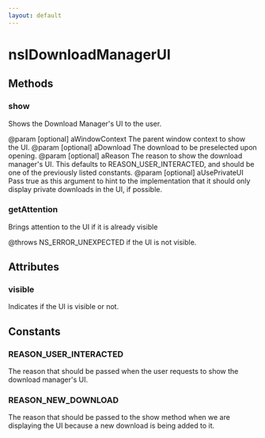 ```yaml
---
layout: default
---
```


# nsIDownloadManagerUI #

## Methods ##

### show ###

Shows the Download Manager's UI to the user.

@param [optional] aWindowContext
       The parent window context to show the UI.
@param [optional] aDownload
       The download to be preselected upon opening.
@param [optional] aReason
       The reason to show the download manager's UI.  This defaults to
       REASON_USER_INTERACTED, and should be one of the previously listed
       constants.
@param [optional] aUsePrivateUI
       Pass true as this argument to hint to the implementation that it
       should only display private downloads in the UI, if possible.


### getAttention ###

Brings attention to the UI if it is already visible

@throws NS_ERROR_UNEXPECTED if the UI is not visible.


## Attributes ##

### visible ###

Indicates if the UI is visible or not.


## Constants ##

### REASON_USER_INTERACTED ###

The reason that should be passed when the user requests to show the
download manager's UI.


### REASON_NEW_DOWNLOAD ###

The reason that should be passed to the show method when we are displaying
the UI because a new download is being added to it.

